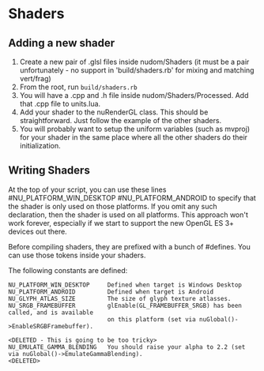 Shaders
=======

Adding a new shader
-------------------
1. Create a new pair of .glsl files inside nudom/Shaders (it must be a pair unfortunately - no support in 'build/shaders.rb' for mixing and matching vert/frag)
2. From the root, run `build/shaders.rb`
3. You will have a .cpp and .h file inside nudom/Shaders/Processed. Add that .cpp file to units.lua.
4. Add your shader to the nuRenderGL class. This should be straightforward. Just follow the example of the other shaders.
5. You will probably want to setup the uniform variables (such as mvproj) for your shader in the same place where all the other shaders do their initialization.


Writing Shaders
---------------
At the top of your script, you can use these lines
#NU_PLATFORM_WIN_DESKTOP
#NU_PLATFORM_ANDROID
to specify that the shader is only used on those platforms. If you omit any such
declaration, then the shader is used on all platforms.
This approach won't work forever, especially if we start to support the new
OpenGL ES 3+ devices out there.

Before compiling shaders, they are prefixed with a bunch of #defines.
You can use those tokens inside your shaders.

The following constants are defined:

	NU_PLATFORM_WIN_DESKTOP		Defined when target is Windows Desktop
	NU_PLATFORM_ANDROID			Defined when target is Android
	NU_GLYPH_ATLAS_SIZE			The size of glyph texture atlasses.
	NU_SRGB_FRAMEBUFFER			glEnable(GL_FRAMEBUFFER_SRGB) has been called, and is available
								on this platform (set via nuGlobal()->EnableSRGBFramebuffer).
	
	<DELETED - This is going to be too tricky>
	NU_EMULATE_GAMMA_BLENDING	You should raise your alpha to 2.2 (set via nuGlobal()->EmulateGammaBlending).
	<DELETED>
